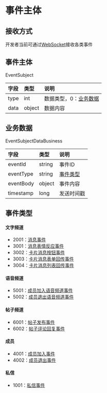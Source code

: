 # 事件主体

## 接收方式

开发者当前可通过[WebSocket](./websocket.md)接收各类事件

## 事件主体

EventSubject

|字段|类型|说明|
|:---------------|:-----|:---------------|
|type|int|数据类型，0：[业务数据](#业务数据)|
|data|object|数据内容|

## 业务数据

EventSubjectDataBusiness

|字段|类型|说明|
|:---------------|:-----|:---------------|
|eventId|string|事件ID|
|eventType|string|[事件类型](#事件类型)|
|eventBody|object|事件内容|
|timestamp|long|发送时间戳|

## 事件类型

#### 文字频道

- 2001：[消息事件](./channel-message.md#消息事件)
- 3001：[消息表情反应事件](./channel-message.md#消息表情反应事件)
- 3002：[卡片消息按钮事件](./channel-message.md#卡片消息按钮事件)
- 3003：[卡片消息表单回传事件](./channel-message.md#卡片消息表单回传事件)
- 3004：[卡片消息列表回传事件](./channel-message.md#卡片消息列表回传事件)

#### 语音频道

- 5001：[成员加入语音频道事件](./channel-voice.md#成员加入语音频道事件)
- 5002：[成员退出语音频道事件](./channel-voice.md#成员退出语音频道事件)

#### 帖子频道

- 6001：[帖子发布事件](./channel-article.md#帖子发布事件)
- 6002：[帖子评论回复事件](./channel-article.md#帖子评论回复事件)

#### 成员

- 4001：[成员加入事件](./member.md#成员加入事件)
- 4002：[成员退出事件](./member.md#成员退出事件)

#### 私信

- 1001：[私信事件](./personal.md#私信事件)
